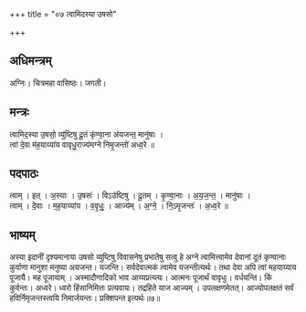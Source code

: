 +++
title = "०७ त्वामिदस्या उषसो"

+++
## अधिमन्त्रम्
अग्निः। चित्रमहा वासिष्ठः। जगती।

## मन्त्रः
त्वामिद॒स्या उ॒षसो॒ व्यु॑ष्टिषु दू॒तं कृ॑ण्वा॒ना अ॑यजन्त॒ मानु॑षाः ।  
त्वां दे॒वा म॑ह॒याय्या॑य वावृधु॒राज्य॑मग्ने निमृ॒जन्तो॑ अध्व॒रे ॥

## पदपाठः
त्वाम् । इत् । अ॒स्याः । उ॒षसः॑ । विऽउ॑ष्टिषु । दू॒तम् । कृ॒ण्वा॒नाः । अ॒य॒ज॒न्त॒ । मानु॑षाः ।  
त्वाम् । दे॒वाः । म॒ह॒याय्या॑य । व॒वृ॒धुः॒ । आज्य॑म् । अ॒ग्ने॒ । नि॒ऽमृ॒जन्तः॑ । अ॒ध्व॒रे ॥

## भाष्यम्
अस्या इदानीं दृश्यमानाया उषसो व्युष्टिषु विवासनेषु प्रभातेषु सत्वु हे अग्ने त्वामित्त्वामेव देवानां दूतं कृण्वानाः कुर्वाणा मानुशा मनुष्या अयजन्त। यजन्ति। सर्वदेवात्मकं त्वामेव यजन्तीत्यर्थः। तथा देवा अपि त्वां महयाय्याय पूजायै। मह पूजायाम् । अस्मादौणादिको भाव आय्यप्रत्य्त्यः। आत्मनः पूजार्थं वावृधुः। वर्धयन्ति। किं कुर्वन्तः। अध्वरे। ध्वरो हिंसानिमित्तः प्रत्यवायः। तद्रहिते याज आज्यम् । उपलक्षणमेतत्। आज्योपलक्षतं सर्वं हविर्निमृजन्तस्त्वयि निमार्जयन्तः। प्रक्शिपन्त इत्यर्थः॥७॥